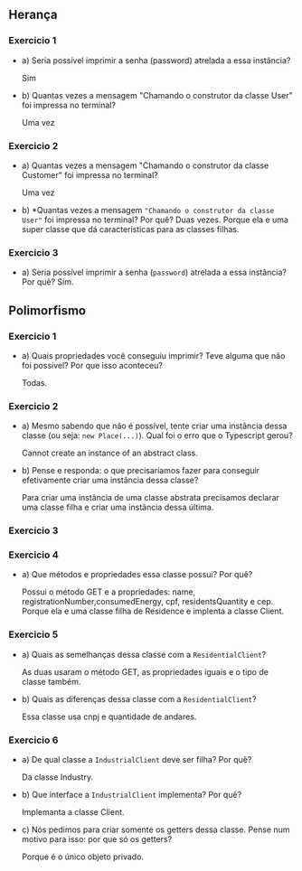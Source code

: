 ## Herança

### Exercicio 1

- a) Seria possível imprimir a senha (password) atrelada a essa instância?

    Sim

- b) Quantas vezes a mensagem "Chamando o construtor da classe User" foi impressa no terminal?

    Uma vez

### Exercicio 2

- a) Quantas vezes a mensagem "Chamando o construtor da classe Customer" foi impressa no terminal? 

    Uma vez

- b) *Quantas vezes a mensagem `"Chamando o construtor da classe User"` foi impressa no terminal? Por quê?
 Duas vezes. Porque ela e uma super classe que dá características para as classes filhas.

 ### Exercicio 3

 - a) Seria possível imprimir a senha (`password`) atrelada a essa instância?Por quê?
   Sim.

 ## Polimorfismo

 ### Exercicio 1

 - a) Quais propriedades você conseguiu imprimir? Teve alguma que não foi possível? Por que isso aconteceu?

    Todas.

### Exercicio 2

- a) Mesmo sabendo que não é possível, tente criar uma instância dessa classe (ou seja: `new Place(...)`). Qual foi o erro que o Typescript gerou?

    Cannot create an instance of an abstract class.

- b) Pense e responda: o que precisaríamos fazer para conseguir efetivamente criar uma instância dessa classe?

    Para criar uma instância de uma classe abstrata precisamos declarar uma classe filha e criar uma instância dessa última.

### Exercicio 3

### Exercicio 4

- a) Que métodos e propriedades essa classe possui? Por quê?

    Possui o método GET e a propriedades: name, registrationNumber,consumedEnergy, cpf, residentsQuantity e cep.
    Porque ela e uma classe filha de Residence e implenta a classe Client.


### Exercicio 5


- a) Quais as semelhanças dessa classe com a `ResidentialClient`?

    As duas usaram o método GET, as propriedades iguais e o tipo de classe também.

- b) Quais as diferenças dessa classe com a `ResidentialClient`?

    Essa classe usa cnpj e quantidade de andares.

### Exercicio 6

- a) De qual classe a `IndustrialClient` deve ser filha? Por quê?

    Da classe Industry. 

- b) Que interface a `IndustrialClient` implementa? Por quê?

    Implemanta a classe Client.

- c) Nós pedimos para criar somente os getters dessa classe. Pense num motivo para isso: por que só os getters?

     Porque é o único objeto privado.


